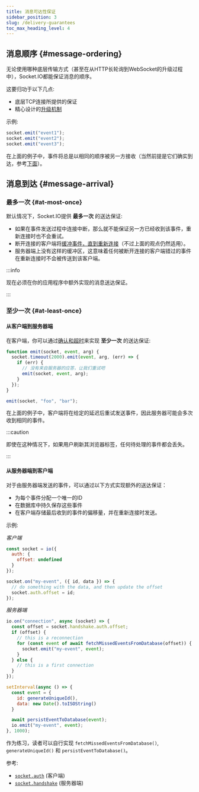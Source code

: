 ```yaml
---
title: 消息可达性保证
sidebar_position: 3
slug: /delivery-guarantees
toc_max_heading_level: 4
---
```


## 消息顺序 {#message-ordering}

无论使用哪种底层传输方式（甚至在从HTTP长轮询到WebSocket的升级过程中），Socket.IO都能保证消息的顺序。

这要归功于以下几点:

- 底层TCP连接所提供的保证
- 精心设计的[升级机制](how-it-works.md#upgrade-mechanism)

示例:

```js
socket.emit("event1");
socket.emit("event2");
socket.emit("event3");
```

在上面的例子中，事件将总是以相同的顺序被另一方接收（当然前提是它们确实到达，参考[下面](#message-arrival)）。

## 消息到达 {#message-arrival}

### 最多一次 {#at-most-once}

默认情况下，Socket.IO提供 **最多一次** 的送达保证:

- 如果在事件发送过程中连接中断，那么就不能保证另一方已经收到该事件，重新连接时也不会重试。
- 断开连接的客户端将[缓冲事件，直到重新连接](../03-Client/client-offline-behavior.md)（不过上面的观点仍然适用）。
- 服务器端上没有这样的缓冲区，这意味着任何被断开连接的客户端错过的事件在重新连接时不会被传送到该客户端。

:::info

现在必须在你的应用程序中额外实现的消息送达保证。

:::

### 至少一次 {#at-least-once}

#### 从客户端到服务器端

在客户端，你可以通过[确认和超时](../04-Events/emitting-events.md#with-timeout)来实现 **至少一次** 的送达保证:

```js
function emit(socket, event, arg) {
  socket.timeout(2000).emit(event, arg, (err) => {
    if (err) {
      // 没有来自服务器的应答，让我们重试吧
      emit(socket, event, arg);
    }
  });
}

emit(socket, "foo", "bar");
```

在上面的例子中，客户端将在给定的延迟后重试发送事件，因此服务器可能会多次收到相同的事件。

:::caution

即使在这种情况下，如果用户刷新其浏览器标签，任何待处理的事件都会丢失。

:::

#### 从服务器端到客户端

对于由服务器端发送的事件，可以通过以下方式实现额外的送达保证：

- 为每个事件分配一个唯一的ID
- 在数据库中持久保存这些事件
- 在客户端存储最后收到的事件的偏移量，并在重新连接时发送。

示例:

*客户端*

```js
const socket = io({
  auth: {
    offset: undefined
  }
});

socket.on("my-event", ({ id, data }) => {
  // do something with the data, and then update the offset
  socket.auth.offset = id;
});
```

*服务器端*

```js
io.on("connection", async (socket) => {
  const offset = socket.handshake.auth.offset;
  if (offset) {
    // this is a reconnection
    for (const event of await fetchMissedEventsFromDatabase(offset)) {
      socket.emit("my-event", event);
    }
  } else {
    // this is a first connection
  }
});

setInterval(async () => {
  const event = {
    id: generateUniqueId(),
    data: new Date().toISOString()
  }

  await persistEventToDatabase(event);
  io.emit("my-event", event);
}, 1000);
```

作为练习，读者可以自行实现 `fetchMissedEventsFromDatabase()`, `generateUniqueId()` 和 `persistEventToDatabase()`。

参考:

- [`socket.auth`](../../client-options.md#socket-options) (客户端)
- [`socket.handshake`](../../server-api.md#sockethandshake) (服务器端)

